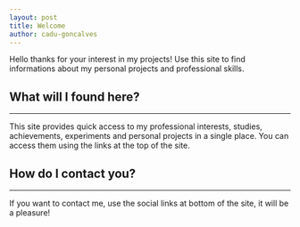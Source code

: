 ```yaml
---
layout: post
title: Welcome
author: cadu-goncalves
---
```


Hello thanks for your interest in my projects! Use this site to find informations about my personal projects and professional skills.

## What will I found here?
-----

This site provides quick access to my professional interests, studies, achievements, experiments and personal projects in a single place. You can access them using the links at the top of the site.

## How do I contact you?
-----

If you want to contact me, use the social links at bottom of the site, it will be a pleasure!
